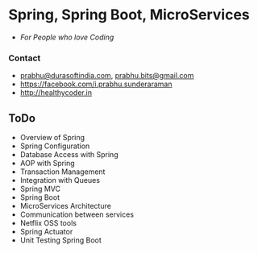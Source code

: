 # Spring, Spring Boot, MicroServices

* *For People who love Coding*

### Contact

* prabhu@durasoftindia.com, prabhu.bits@gmail.com
* https://facebook.com/i.prabhu.sunderaraman
* http://healthycoder.in

## ToDo

* Overview of Spring
* Spring Configuration
* Database Access with Spring
* AOP with Spring
* Transaction Management
* Integration with Queues
* Spring MVC
* Spring Boot
* MicroServices Architecture
* Communication between services
* Netflix OSS tools
* Spring Actuator
* Unit Testing Spring Boot
